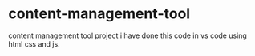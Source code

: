 # content-management-tool
content management tool project i have done this code  in vs code using html css and js.
